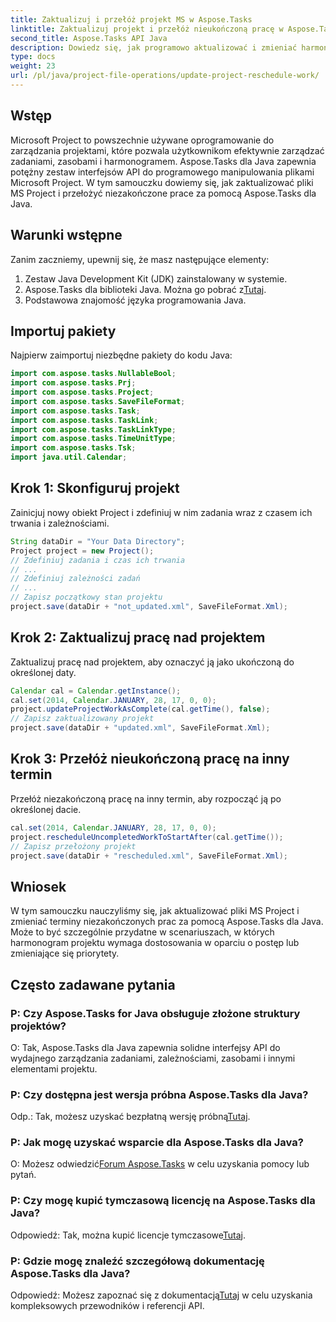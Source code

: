 ```yaml
---
title: Zaktualizuj i przełóż projekt MS w Aspose.Tasks
linktitle: Zaktualizuj projekt i przełóż nieukończoną pracę w Aspose.Tasks
second_title: Aspose.Tasks API Java
description: Dowiedz się, jak programowo aktualizować i zmieniać harmonogram plików MS Project za pomocą Aspose.Tasks dla Java.
type: docs
weight: 23
url: /pl/java/project-file-operations/update-project-reschedule-work/
---
```

## Wstęp
Microsoft Project to powszechnie używane oprogramowanie do zarządzania projektami, które pozwala użytkownikom efektywnie zarządzać zadaniami, zasobami i harmonogramem. Aspose.Tasks dla Java zapewnia potężny zestaw interfejsów API do programowego manipulowania plikami Microsoft Project. W tym samouczku dowiemy się, jak zaktualizować pliki MS Project i przełożyć niezakończone prace za pomocą Aspose.Tasks dla Java.
## Warunki wstępne
Zanim zaczniemy, upewnij się, że masz następujące elementy:
1. Zestaw Java Development Kit (JDK) zainstalowany w systemie.
2.  Aspose.Tasks dla biblioteki Java. Można go pobrać z[Tutaj](https://releases.aspose.com/tasks/java/).
3. Podstawowa znajomość języka programowania Java.

## Importuj pakiety
Najpierw zaimportuj niezbędne pakiety do kodu Java:
```java
import com.aspose.tasks.NullableBool;
import com.aspose.tasks.Prj;
import com.aspose.tasks.Project;
import com.aspose.tasks.SaveFileFormat;
import com.aspose.tasks.Task;
import com.aspose.tasks.TaskLink;
import com.aspose.tasks.TaskLinkType;
import com.aspose.tasks.TimeUnitType;
import com.aspose.tasks.Tsk;
import java.util.Calendar;
```
## Krok 1: Skonfiguruj projekt
Zainicjuj nowy obiekt Project i zdefiniuj w nim zadania wraz z czasem ich trwania i zależnościami.
```java
String dataDir = "Your Data Directory";
Project project = new Project();
// Zdefiniuj zadania i czas ich trwania
// ...
// Zdefiniuj zależności zadań
// ...
// Zapisz początkowy stan projektu
project.save(dataDir + "not_updated.xml", SaveFileFormat.Xml);
```
## Krok 2: Zaktualizuj pracę nad projektem
Zaktualizuj pracę nad projektem, aby oznaczyć ją jako ukończoną do określonej daty.
```java
Calendar cal = Calendar.getInstance();
cal.set(2014, Calendar.JANUARY, 28, 17, 0, 0);
project.updateProjectWorkAsComplete(cal.getTime(), false);
// Zapisz zaktualizowany projekt
project.save(dataDir + "updated.xml", SaveFileFormat.Xml);
```
## Krok 3: Przełóż nieukończoną pracę na inny termin
Przełóż niezakończoną pracę na inny termin, aby rozpocząć ją po określonej dacie.
```java
cal.set(2014, Calendar.JANUARY, 28, 17, 0, 0);
project.rescheduleUncompletedWorkToStartAfter(cal.getTime());
// Zapisz przełożony projekt
project.save(dataDir + "rescheduled.xml", SaveFileFormat.Xml);
```

## Wniosek
W tym samouczku nauczyliśmy się, jak aktualizować pliki MS Project i zmieniać terminy niezakończonych prac za pomocą Aspose.Tasks dla Java. Może to być szczególnie przydatne w scenariuszach, w których harmonogram projektu wymaga dostosowania w oparciu o postęp lub zmieniające się priorytety.

## Często zadawane pytania
### P: Czy Aspose.Tasks for Java obsługuje złożone struktury projektów?
O: Tak, Aspose.Tasks dla Java zapewnia solidne interfejsy API do wydajnego zarządzania zadaniami, zależnościami, zasobami i innymi elementami projektu.
### P: Czy dostępna jest wersja próbna Aspose.Tasks dla Java?
 Odp.: Tak, możesz uzyskać bezpłatną wersję próbną[Tutaj](https://releases.aspose.com/).
### P: Jak mogę uzyskać wsparcie dla Aspose.Tasks dla Java?
 O: Możesz odwiedzić[Forum Aspose.Tasks](https://forum.aspose.com/c/tasks/15) w celu uzyskania pomocy lub pytań.
### P: Czy mogę kupić tymczasową licencję na Aspose.Tasks dla Java?
 Odpowiedź: Tak, można kupić licencje tymczasowe[Tutaj](https://purchase.aspose.com/temporary-license/).
### P: Gdzie mogę znaleźć szczegółową dokumentację Aspose.Tasks dla Java?
 Odpowiedź: Możesz zapoznać się z dokumentacją[Tutaj](https://reference.aspose.com/tasks/java/) w celu uzyskania kompleksowych przewodników i referencji API.